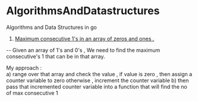 # AlgorithmsAndDatastructures
Algorithms and Data Structures in go


1. [Maximum consecutive 1's in an array of zeros and ones .](hhttps://play.golang.org/p/KtNr9XS6aOT) 

-- Given an array of 1's and 0's , We need to find the maximum consecutive's 1 that can be in that array. 

My approach :  
  a) range over that array and check the value , if value is zero , then assign a counter variable to zero 
  otherwise , increment the counter variable
  b) then pass that incremented counter variable into a function that will find the no of max consecutive 1 



